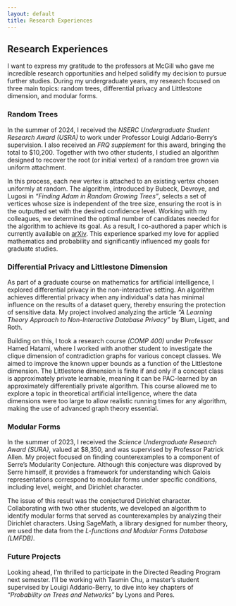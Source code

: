 ```yaml
---
layout: default
title: Research Experiences
---
```

## Research Experiences

I want to express my gratitude to the professors at McGill who gave me incredible research opportunities and helped solidify my decision to pursue further studies. During my undergraduate years, my research focused on three main topics: random trees, differential privacy and Littlestone dimension, and modular forms.

### Random Trees

In the summer of 2024, I received the *NSERC Undergraduate Student Research Award (USRA)* to work under Professor Louigi Addario-Berry’s supervision. I also received an *FRQ supplement* for this award, bringing the total to $10,200. Together with two other students, I studied an algorithm designed to recover the root (or initial vertex) of a random tree grown via uniform attachment.

In this process, each new vertex is attached to an existing vertex chosen uniformly at random. The algorithm, introduced by Bubeck, Devroye, and Lugosi in *“Finding Adam in Random Growing Trees”*, selects a set of vertices whose size is independent of the tree size, ensuring the root is in the outputted set with the desired confidence level. Working with my colleagues, we determined the optimal number of candidates needed for the algorithm to achieve its goal. As a result, I co-authored a paper which is currently available on [arXiv](https://arxiv.org/abs/2411.18614). This experience sparked my love for applied mathematics and probability and significantly influenced my goals for graduate studies.

### Differential Privacy and Littlestone Dimension

As part of a graduate course on mathematics for artificial intelligence, I explored differential privacy in the non-interactive setting. An algorithm achieves differential privacy when any individual's data has minimal influence on the results of a dataset query, thereby ensuring the protection of sensitive data. My project involved analyzing the article *“A Learning Theory Approach to Non-Interactive Database Privacy”* by Blum, Ligett, and Roth.

Building on this, I took a research course *(COMP 400)* under Professor Hamed Hatami, where I worked with another student to investigate the clique dimension of contradiction graphs for various concept classes. We aimed to improve the known upper bounds as a function of the Littlestone dimension. The Littlestone dimension is finite if and only if a concept class is approximately private learnable, meaning it can be PAC-learned by an approximately differentially private algorithm. This course allowed me to explore a topic in theoretical artificial intelligence, where the data dimensions were too large to allow realistic running times for any algorithm, making the use of advanced graph theory essential.

### Modular Forms

In the summer of 2023, I received the *Science Undergraduate Research Award (SURA)*, valued at $8,350, and was supervised by Professor Patrick Allen. My project focused on finding counterexamples to a component of Serre’s Modularity Conjecture. Although this conjecture was disproved by Serre himself, it provides a framework for understanding which Galois representations correspond to modular forms under specific conditions, including level, weight, and Dirichlet character.

The issue of this result was the conjectured Dirichlet character. Collaborating with two other students, we developed an algorithm to identify modular forms that served as counterexamples by analyzing their Dirichlet characters. Using SageMath, a library designed for number theory, we used the data from the *L-functions and Modular Forms Database (LMFDB)*.

### Future Projects

Looking ahead, I’m thrilled to participate in the Directed Reading Program next semester. I’ll be working with Tasmin Chu, a master’s student supervised by Louigi Addario-Berry, to dive into key chapters of *“Probability on Trees and Networks”* by Lyons and Peres.
